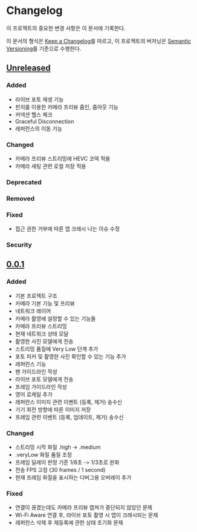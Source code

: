 # Changelog

이 프로젝트의 중요한 변경 사항은 이 문서에 기록한다.

이 문서의 형식은 [Keep a Changelog](https://keepachangelog.com/en/1.1.0/)를 따르고,
이 프로젝트의 버저닝은 [Semantic Versioning](https://semver.org/spec/v2.0.0.html)를 기준으로 수행한다.

## [Unreleased]

### Added

- 라이브 포토 재생 기능
- 핀치를 이용한 카메라 프리뷰 줌인, 줌아웃 기능
- 커넥션 헬스 체크
- Graceful Disconnection
- 레퍼런스의 이동 기능

### Changed

- 카메라 프리뷰 스트리밍에 HEVC 코덱 적용
- 카메라 세팅 관련 로컬 저장 적용

### Deprecated

### Removed

### Fixed

- 접근 권한 거부에 따른 앱 크래시 나는 이슈 수정

### Security

## [0.0.1]

### Added

- 기본 프로젝트 구조
- 카메라 기본 기능 및 프리뷰 
- 네트워크 레이어
- 카메라 촬영에 설정할 수 있는 기능들
- 카메라 프리뷰 스트리밍
- 현재 네트워크 상태 모달
- 촬영한 사진 모델에게 전송
- 스트리밍 품질에 Very Low 단계 추가
- 포토 피커 및 촬영한 사진 확인할 수 있는 기능 추가
- 레퍼런스 기능
- 펜 가이드라인 작성
- 라이브 포토 모델에게 전송
- 프레임 가이드라인 작성
- 영어 로케일 추가
- 레퍼런스 이미지 관련 이벤트 (등록, 제거) 송수신
- 기기 회전 방향에 따른 이미지 저장
- 프레임 관련 이벤트 (등록, 업데이트, 제거) 송수신

### Changed

- 스트리밍 시작 화질 .high -> .medium
- .veryLow 화질 품질 조정
- 프레임 딜레이 판정 기준 1/8초 -> 1/3초로 완화
- 전송 FPS 고정 (30 frames / 1 second)
- 현재 프레임 화질을 표시하는 디버그용 오버레이 추가

### Fixed

- 연결이 끊겼는데도 카메라 프리뷰 캡쳐가 중단되지 않았던 문제
- Wi-Fi Aware 연결 후, 라이브 포토 촬영 시 앱이 크래시되는 문제
- 레퍼런스 삭제 후 재등록에 관한 상태 초기화 문제

[0.0.1]: https://github.com/DeveloperAcademy-POSTECH/2025-C6-A11-QueendomJaerim/releases/tag/v0.0.1
[unreleased]: hhttps://github.com/DeveloperAcademy-POSTECH/2025-C6-A11-QueendomJaerim
